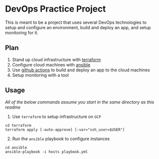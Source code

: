 # DevOps Practice Project
This is meant to be a project that uses several DevOps technologies to setup and configure an environment, build and deploy an app, and setup monitoring for it.

## Plan
1. Stand up cloud infrastructure with [terraform](https://www.terraform.io/)
2. Configure cloud machines with [ansible](https://www.ansible.com/)
3. Use [github actions](https://github.com/features/actions) to build and deploy an app to the cloud machines
4. Setup monitoring with a tool

## Usage
*All of the below commands assume you start in the same directory as this readme*
1. Use `terraform` to setup infrastructure on `GCP`
```
cd terraform
terraform apply [-auto-approve] [-var="ssh_user=$USER"]
```
2. Run the `ansible` playbook to configure instances
```
cd ansible
ansible-playbook -i hosts playbook.yml
```